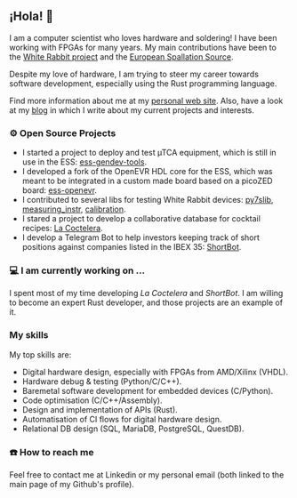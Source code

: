## ¡Hola! 👋

I am a computer scientist who loves hardware and soldering!  I have been working with FPGAs for many years. My main contributions have been to the [White Rabbit project](https://white-rabbit.web.cern.ch/) and the [European Spallation Source](https://ess.eu/about). 

Despite my love of hardware, I am trying to steer my career towards software development, especially using the Rust programming language.

Find more information about me at my [personal web site](https://felipe.nubecita.eu/). Also, have a look at my [blog](https://felipe.nubecita.eu/posts/) in which I write about my current projects and interests.

### ⚙️ Open Source Projects

- I started a project to deploy and test µTCA equipment, which is still in use in the ESS: [ess-gendev-tools](https://github.com/felipet/ess-gendev-tools).
- I developed a fork of the OpenEVR HDL core for the ESS, which was meant to be integrated in a custom made board based on a picoZED board: [ess-openevr](https://github.com/felipet/ess-openevr).
- I contributed to several libs for testing White Rabbit devices: [py7slib](https://github.com/felipet/py7slib), [measuring_instr](https://github.com/felipet/measuring_instr), [calibration](https://github.com/felipet/wrcalibration).
- I stared a project to develop a collaborative database for cocktail recipes: [La Coctelera](https://felipe.nubecita.eu/projects/lacoctelera/).
- I develop a Telegram Bot to help investors keeping track of short positions against companies listed in the IBEX 35: [ShortBot](https://felipe.nubecita.eu/projects/shortbot/).

### 💻 I am currently working on ...

I spent most of my time developing _La Coctelera_ and _ShortBot_. I am willing to become an expert Rust developer, and those projects are an example of it.

### My skills

My top skills are:
- Digital hardware design, especially with FPGAs from AMD/Xilinx (VHDL).
- Hardware debug & testing (Python/C/C++).
- Baremetal software development for embedded devices (C/Python).
- Code optimisation (C/C++/Assembly).
- Design and implementation of APIs (Rust).
- Automatisation of CI flows for digital hardware design.
- Relational DB design (SQL, MariaDB, PostgreSQL, QuestDB).

### ☎️ How to reach me 

Feel free to contact me at Linkedin or my personal email (both linked to the main page of my Github's profile).
